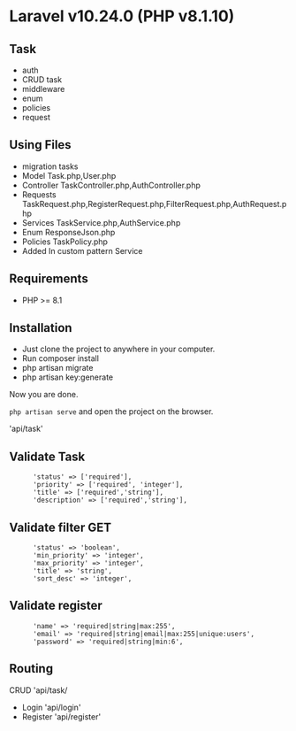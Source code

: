 # Laravel v10.24.0 (PHP v8.1.10)

## Task
-  auth
-  CRUD task 
-  middleware
-  enum
-  policies
-  request

## Using Files

- migration  tasks
- Model      Task.php,User.php
- Controller TaskController.php,AuthController.php
- Requests   TaskRequest.php,RegisterRequest.php,FilterRequest.php,AuthRequest.php
- Services   TaskService.php,AuthService.php
- Enum       ResponseJson.php
- Policies   TaskPolicy.php
- Added      In custom pattern Service

## Requirements

- PHP >= 8.1

## Installation

- Just clone the project to anywhere in your computer.
- Run  composer install  <br>
- php artisan migrate
- php artisan key:generate

Now you are done.
<br>

`php artisan serve` and open the project on the browser. 

'api/task'
## Validate Task
          'status' => ['required'],
          'priority' => ['required', 'integer'],
          'title' => ['required','string'],
          'description' => ['required','string'],



## Validate filter GET

          'status' => 'boolean',
          'min_priority' => 'integer',
          'max_priority' => 'integer',
          'title' => 'string',
          'sort_desc' => 'integer',

## Validate register 

          'name' => 'required|string|max:255',
          'email' => 'required|string|email|max:255|unique:users',
          'password' => 'required|string|min:6',

          
## Routing 
CRUD 
'api/task/

- Login
'api/login'
- Register
'api/register'
